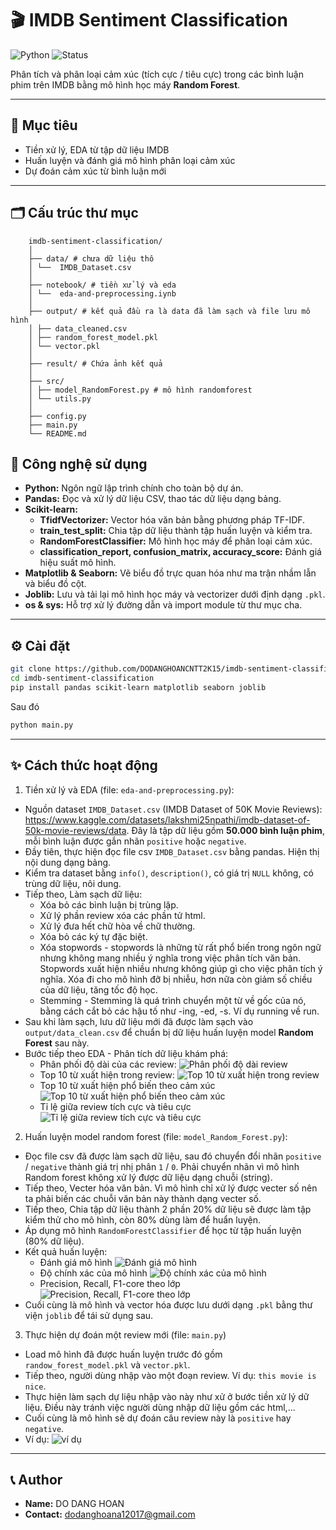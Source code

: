 # 🎬 IMDB Sentiment Classification
![Python](https://img.shields.io/badge/python-3.10%2B-blue)
![Status](https://img.shields.io/badge/status-active-brightgreen)  

Phân tích và phân loại cảm xúc (tích cực / tiêu cực) trong các bình luận phim trên IMDB bằng mô hình học máy **Random Forest**.

---

## 📌 Mục tiêu

- Tiền xử lý, EDA từ tập dữ liệu IMDB
- Huấn luyện và đánh giá mô hình phân loại cảm xúc
- Dự đoán cảm xúc từ bình luận mới

---

## 🗂️ Cấu trúc thư mục
```
    imdb-sentiment-classification/
    │
    ├── data/ # chưa dữ liệu thô
    │ └──  IMDB_Dataset.csv
    │ 
    ├── notebook/ # tiền xử lý và eda 
    │ └──  eda-and-preprocessing.iynb
    │
    ├── output/ # kết quả đầu ra là data đã làm sạch và file lưu mô hình
    │ ├── data_cleaned.csv
    │ ├── random_forest_model.pkl
    │ └── vector.pkl
    │
    ├── result/ # Chứa ảnh kết quả
    │
    ├── src/ 
    │ ├── model_RandomForest.py # mô hình randomforest
    │ └── utils.py
    │
    ├── config.py 
    ├── main.py 
    └── README.md
```

## 🚀 Công nghệ sử dụng

- **Python:** Ngôn ngữ lập trình chính cho toàn bộ dự án.
- **Pandas:** Đọc và xử lý dữ liệu CSV, thao tác dữ liệu dạng bảng.
- **Scikit-learn:**
  - **TfidfVectorizer:** Vector hóa văn bản bằng phương pháp TF-IDF.
  - **train_test_split:** Chia tập dữ liệu thành tập huấn luyện và kiểm tra.
  - **RandomForestClassifier:** Mô hình học máy để phân loại cảm xúc.
  - **classification_report, confusion_matrix, accuracy_score:** Đánh giá hiệu suất mô hình.
- **Matplotlib & Seaborn:** Vẽ biểu đồ trực quan hóa như ma trận nhầm lẫn và biểu đồ cột.
- **Joblib:** Lưu và tải lại mô hình học máy và vectorizer dưới định dạng `.pkl`.
- **os & sys:** Hỗ trợ xử lý đường dẫn và import module từ thư mục cha.

---

## ⚙️ Cài đặt

```bash
git clone https://github.com/DODANGHOANCNTT2K15/imdb-sentiment-classification.git
cd imdb-sentiment-classification
pip install pandas scikit-learn matplotlib seaborn joblib
```

Sau đó 

```bash
python main.py
```
--- 

## ✨ Cách thức hoạt động 

1. Tiền xử lý và EDA (file: `eda-and-preprocessing.py`):
- Nguồn dataset `IMDB_Dataset.csv` (IMDB Dataset of 50K Movie Reviews): https://www.kaggle.com/datasets/lakshmi25npathi/imdb-dataset-of-50k-movie-reviews/data. Đây là tập dữ liệu gồm **50.000 bình luận phim**, mỗi bình luận được gắn nhãn `positive` hoặc `negative`.
- Đầy tiên, thực hiện đọc file csv `IMDB_Dataset.csv` bằng pandas. Hiện thị nội dung dạng bảng.
- Kiểm tra dataset bằng `info()`, `description()`, có giá trị `NULL` không, có trùng dữ liệu, nôi dung.  
- Tiếp theo, Làm sạch dữ liệu:
    - Xóa bỏ các bình luận bị trùng lặp.
    - Xử lý phần review xóa các phần tử html.
    - Xử lý đưa hết chữ hòa về chữ thường.
    - Xóa bỏ các ký tự đặc biệt.
    - Xóa stopwords - stopwords là những từ rất phổ biến trong ngôn ngữ nhưng không mang nhiều ý nghĩa trong việc phân tích văn bản. Stopwords xuất hiện nhiều nhưng không giúp gì cho việc phân tích ý nghĩa. Xóa đi cho mô hình đỡ bị nhiễu, hơn nữa còn giảm số chiều của dữ liệu, tăng tốc độ học.
    - Stemming -  Stemming là quá trình chuyển một từ về gốc của nó, bằng cách cắt bỏ các hậu tố như -ing, -ed, -s. Ví dụ running về run.
- Sau khi làm sạch, lưu dữ liệu mới đã được làm sạch vào `output/data_clean.csv` để chuẩn bị dữ liệu huấn luyện model **Random Forest** sau này.
- Bước tiếp theo EDA - Phân tích dữ liệu khám phá:
    - Phân phối độ dài của các review:
    ![Phân phối độ dài review](result/Image_01-PhanPhoiDoDaiReview.png)
    - Top 10 từ xuất hiện trong review:
    ![Top 10 từ xuất hiện trong review](result/Image_02-Top10TuXuatHienTrongReview.png)
    - Top 10 từ xuất hiện phổ biến theo cảm xúc
    ![Top 10 từ xuất hiện phổ biến theo cảm xúc](result/Image_03-Top10TuPhoBienTheoCamXuc.png)
    - Tỉ lệ giữa review tích cực và tiêu cực 
    ![Tỉ lệ giữa review tích cực và tiêu cực ](result/Image_04-TiLeGiuaTichCucVaTieuCuc.png)
2. Huấn luyện model random forest (file: `model_Random_Forest.py`):
- Đọc file csv đã được làm sạch dữ liệu, sau đó chuyển đổi nhãn `positive` / `negative` thành giá trị nhị phân `1` / `0`. Phải chuyển nhãn vì mô hình Random forest không xử lý được dữ liệu dạng chuỗi (string).
- Tiếp theo, Vecter hóa văn bản. Vì mô hình chỉ xử lý được vecter số nên ta phải biến các chuỗi văn bản này thành dạng vecter số.
- Tiếp theo, Chia tập dữ liệu thành 2 phần 20% dữ liệu sẽ được làm tập kiểm thử cho mô hình, còn 80% dùng làm để huẩn luyện.
- Áp dụng mô hình `RandomForestClassifier` để học từ tập huấn luyện (80% dữ liệu).
- Kết quả huấn luyện:
    - Đánh giá mô hình
    ![Đánh giá mô hình](result/Image_05-DanhGiaMoHinh.png)
    - Độ chính xác của mô hình
    ![Độ chính xác của mô hình](result/Image_06-DoChinhXacCuaMoHinh.png)
    - Precision, Recall, F1-core theo lớp
    ![Precision, Recall, F1-core theo lớp](result/Image_07-PrecisionRecallF1coreTheoLop.png)
- Cuối cùng là mô hình và vector hóa được lưu dưới dạng `.pkl` bằng thư viện `joblib` để tái sử dụng sau.
3. Thực hiện dự đoán một review mới (file: `main.py`)
- Load mô hình đã được huấn luyện trước đó gồm `randow_forest_model.pkl` và `vector.pkl`.
- Tiếp theo, người dùng nhập vào một đoạn review. Ví dụ: `this movie is nice`.
- Thực hiện làm sạch dự liệu nhập vào này như xử ở bước tiền xử lý dữ liệu. Điều này tránh việc người dùng nhập dữ liệu gồm các html,... 
- Cuối cùng là mô hình sẽ dự đoán câu review này là `positive` hay `negative`.
- Ví dụ:
![ví dụ](result\Image_08-KetQuaDuDoan.png)

---

## 📞 Author
- **Name:** DO DANG HOAN
- **Contact:** dodanghoana12017@gmail.com